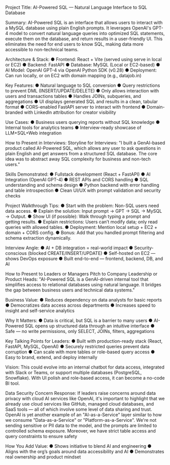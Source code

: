 Project Title: AI-Powered SQL — Natural Language Interface to SQL Database 

Summary: AI-Powered SQL is an interface that allows users to interact with a MySQL 
database using plain English prompts. It leverages OpenAI's GPT-4 model to convert natural 
language queries into optimized SQL statements, execute them on the database, and return 
results in a user-friendly UI. This eliminates the need for end users to know SQL, making data 
more accessible to non-technical teams. 


Architecture & Stack: 
● Frontend: React + Vite (served using serve in local or EC2) 
● Backend: FastAPI 
● Database: MySQL (Local or EC2-based) 
● AI Model: OpenAI GPT-4 via OpenAI Python SDK (v0.28) 
● Deployment: Can run locally, or on EC2 with domain mapping (e.g., datajob.in)


Key Features: 
● Natural language to SQL conversion 
● Query restrictions to prevent DML (INSERT/UPDATE/DELETE) 
● Only allows interaction with users and transactions tables 
● Handles JOINs, subqueries, and aggregations 
● UI displays generated SQL and results in a clean, tabular format 
● CORS-enabled FastAPI server to interact with frontend 
● Domain-branded with LinkedIn attribution for creator visibility


Use Cases: 
● Business users querying reports without SQL knowledge 
● Internal tools for analytics teams 
● Interview-ready showcase of LLM+SQL+Web integration


How to Present in Interviews:
Storyline for Interviews: "I built a GenAI-based product called AI-Powered SQL, which allows any 
user to ask questions in plain English and get answers from a structured SQL database. The 
core idea was to abstract away SQL complexity for business and non-tech users." 


Skills Demonstrated: 
● Fullstack development (React + FastAPI) 
● AI Integration (OpenAI GPT-4) 
● REST APIs and CORS handling 
● SQL understanding and schema design 
● Python backend with error handling and table introspection 
● Clean UI/UX with prompt validation and security checks


Project Walkthrough Tips: 
● Start with the problem: Non-SQL users need data access. 
● Explain the solution: Input prompt → GPT → SQL → MySQL → Output. 
● Show UI (if possible): Walk through typing a prompt and getting results. 
● Explain restrictions: Users can’t modify data; only read queries with allowed tables. 
● Deployment: Mention local setup + EC2 + domain + CORS config.
● Bonus: Add that you handled prompt filtering and schema extraction dynamically.


Interview Angle: 
● AI + DB integration = real-world impact 
● Security-conscious (blocked CREATE/INSERT/UPDATE) 
● Self-hosted on EC2 — shows DevOps exposure 
● Built end-to-end — frontend, backend, DB, and AI 


How to Present to Leaders or Managers 
Pitch to Company Leadership or Product Heads: 
"AI-Powered SQL is a GenAI-driven internal tool that simplifies access to relational databases 
using natural language. It bridges the gap between business users and technical data 
systems." 


Business Value: 
● Reduces dependency on data analysts for basic reports 
● Democratizes data access across departments 
● Increases speed to insight and self-service analytics 


Why It Matters: 
● Data is critical, but SQL is a barrier to many users 
● AI-Powered SQL opens up structured data through an intuitive interface 
● Safe — no write permissions, only SELECT, JOINs, filters, aggregations 


Key Talking Points for Leaders: 
● Built with production-ready stack (React, FastAPI, MySQL, OpenAI)
● Securely restricted queries prevent data corruption 
● Can scale with more tables or role-based query access 
● Easy to brand, extend, and deploy internally 


Vision: This could evolve into an internal chatbot for data access, integrated with Slack or 
Teams, or support multiple databases (PostgreSQL, Snowflake). With UI polish and role-based 
access, it can become a no-code BI tool. 


Data Security Concern Response: If leaders raise concerns around data privacy with cloud AI 
services like OpenAI, it's important to highlight that we already use cloud services like GitHub, 
managed cloud databases, and SaaS tools — all of which involve some level of data sharing 
and trust. OpenAI is yet another example of an "AI-as-a-Service" layer similar to how we 
consume "Data-as-a-Service" or "Platform-as-a-Service". We're not sending sensitive or PII data 
to the model, and the prompts are limited to controlled schema exposure. Moreover, we have 
strict table access and query constraints to ensure safety


How You Add Value:
● Shows initiative to blend AI and engineering 
● Aligns with the org’s goals around data accessibility and AI 
● Demonstrates real ownership and product mindset 

